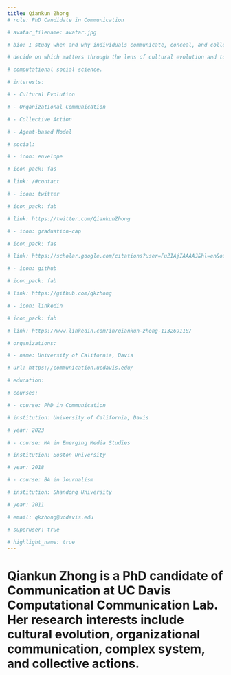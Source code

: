 ```yaml
---
title: Qiankun Zhong
# role: PhD Candidate in Communication

# avatar_filename: avatar.jpg

# bio: I study when and why individuals communicate, conceal, and collectively

# decide on which matters through the lens of cultural evolution and tools in

# computational social science.

# interests:

# - Cultural Evolution

# - Organizational Communication

# - Collective Action

# - Agent-based Model

# social:

# - icon: envelope

# icon_pack: fas

# link: /#contact

# - icon: twitter

# icon_pack: fab

# link: https://twitter.com/QiankunZhong

# - icon: graduation-cap

# icon_pack: fas

# link: https://scholar.google.com/citations?user=FuZIAjIAAAAJ&hl=en&oi=ao

# - icon: github

# icon_pack: fab

# link: https://github.com/qkzhong

# - icon: linkedin

# icon_pack: fab

# link: https://www.linkedin.com/in/qiankun-zhong-113269118/

# organizations:

# - name: University of California, Davis

# url: https://communication.ucdavis.edu/

# education:

# courses:

# - course: PhD in Communication

# institution: University of California, Davis

# year: 2023

# - course: MA in Emerging Media Studies

# institution: Boston University

# year: 2018

# - course: BA in Journalism

# institution: Shandong University

# year: 2011

# email: qkzhong@ucdavis.edu

# superuser: true

# highlight_name: true
---
```


# Qiankun Zhong is a PhD candidate of Communication at UC Davis Computational Communication Lab. Her research interests include cultural evolution, organizational communication, complex system, and collective actions.

<!-- # {{< icon name="download" pack="fas" >}} Download my [CV](https://drive.google.com/file/d/10dG8FNK49d6xTNLq5TRSUUfMqCsSi6fn/view?usp=sharing) -->
